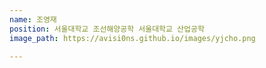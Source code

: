 ```yaml
---
name: 조영재
position: 서울대학교 조선해양공학 서울대학교 산업공학
image_path: https://avisi0ns.github.io/images/yjcho.png

---
```

